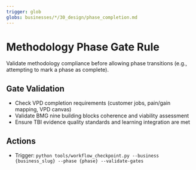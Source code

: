 ```yaml
---
trigger: glob
globs: businesses/*/30_design/phase_completion.md
---
```


# Methodology Phase Gate Rule

Validate methodology compliance before allowing phase transitions (e.g., attempting to mark a phase as complete).

## Gate Validation
- Check VPD completion requirements (customer jobs, pain/gain mapping, VPD canvas)
- Validate BMG nine building blocks coherence and viability assessment
- Ensure TBI evidence quality standards and learning integration are met

## Actions
- Trigger: `python tools/workflow_checkpoint.py --business {business_slug} --phase {phase} --validate-gates`